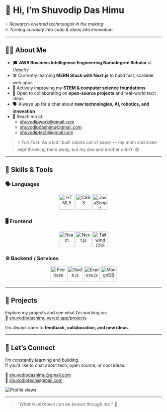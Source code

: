 # 👋 Hi, I’m **Shuvodip Das Himu**

💡 *Research-oriented technologist in the making*  
🔥 *Turning curiosity into code & ideas into innovation*  

---

## 🧑‍💻 About Me

- 🎓 **AWS Business Intelligence Engineering Nanodegree Scholar** at *Udacity*  
- 🛠️ Currently learning **MERN Stack with Next.js** to build fast, scalable web apps  
- 🌱 Actively improving my **STEM & computer science foundations**  
- 🤝 Open to collaborating on **open-source projects** and real-world tech ideas  
- 🗣️ Always up for a chat about **new technologies, AI, robotics, and innovation**  
- 📩 Reach me at:  
  - [shuvodipwork@gmail.com](mailto:shuvodipwork@gmail.com)  
  - [shuvodipdashimu@gmail.com](mailto:shuvodipdashimu@gmail.com)  
  - [shuvodiptech@gmail.com](mailto:shuvodiptech@gmail.com)  

> ⚡ *Fun Fact:* As a kid I built robots out of paper — my mom and sister kept throwing them away, but my dad and brother didn’t. 😄  

---

## 🚀 Skills & Tools

### 🗣️ Languages
<p align="center">
  <img src="https://cdn.jsdelivr.net/gh/devicons/devicon/icons/html5/html5-original.svg" height="50" alt="HTML5" />
  <img src="https://cdn.jsdelivr.net/gh/devicons/devicon/icons/css3/css3-original.svg" height="50" alt="CSS3" />
  <img src="https://cdn.jsdelivr.net/gh/devicons/devicon/icons/javascript/javascript-original.svg" height="50" alt="JavaScript" />
</p>

### 🖥️ Frontend
<p align="center">
  <img src="https://cdn.jsdelivr.net/gh/devicons/devicon/icons/react/react-original.svg" height="50" alt="React" />
  <img src="https://cdn.jsdelivr.net/gh/devicons/devicon/icons/nextjs/nextjs-original.svg" height="50" alt="Next.js" />
  <img src="https://cdn.jsdelivr.net/gh/devicons/devicon/icons/tailwindcss/tailwindcss-original.svg" height="50" alt="Tailwind CSS" />
</p>

### ⚙️ Backend / Services
<p align="center">
  <img src="https://cdn.jsdelivr.net/gh/devicons/devicon/icons/firebase/firebase-plain.svg" height="50" alt="Firebase" />
  <img src="https://cdn.jsdelivr.net/gh/devicons/devicon/icons/nodejs/nodejs-original.svg" height="50" alt="Node.js" />
  <img src="https://cdn.jsdelivr.net/gh/devicons/devicon/icons/express/express-original.svg" height="50" alt="Express.js" />
  <img src="https://cdn.jsdelivr.net/gh/devicons/devicon/icons/mongodb/mongodb-original.svg" height="50" alt="MongoDB" />
</p>

---

## 🌟 Projects

Explore my projects and see what I’m working on:  
🔗 [shuvodipdashimu.vercel.app/projects](https://shuvodipdashimu.vercel.app/projects)  

I’m always open to **feedback, collaboration, and new ideas**.

---

## 💬 Let’s Connect

I’m constantly learning and building.  
If you’d like to chat about tech, open source, or cool ideas:

📧 [shuvodipdashimu@gmail.com](mailto:shuvodipdashimu@gmail.com)  
📧 [shuvodiptech@gmail.com](mailto:shuvodiptech@gmail.com)

![Profile views](https://komarev.com/ghpvc/?username=ShuvodipDasHimu&color=87CEEB)

---

> “*What is unknown can be known through me.*” 🚀  
